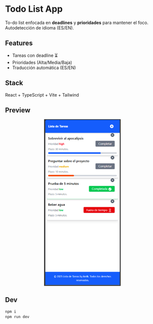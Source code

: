# Todo List App

To-do list enfocada en **deadlines** y **prioridades** para mantener el foco.
Autodetección de idioma (ES/EN).

## Features
- Tareas con deadline ⏳
- Prioridades (Alta/Media/Baja)
- Traducción automática (ES/EN)

## Stack
React + TypeScript + Vite + Tailwind

## Preview
<p align="center">
  <img src="screenshots/image.png" alt="Preview" width="250"/>
</p>

## Dev
```bash
npm i
npm run dev
